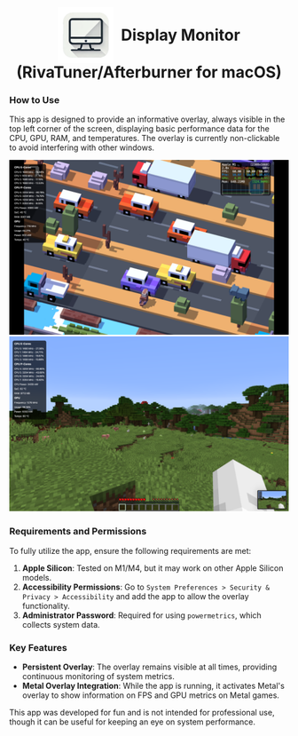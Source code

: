 <div align="center">
  <img src="media/logo.png" alt="Logo" width="100" style="vertical-align: middle; margin-right: 10px;">
  <h1 style="display: inline; font-size: 2em; vertical-align: middle;">Display Monitor (RivaTuner/Afterburner for macOS)</h1>
</div>

### How to Use

This app is designed to provide an informative overlay, always visible in the top left corner of the screen, displaying basic performance data for the CPU, GPU, RAM, and temperatures. The overlay is currently non-clickable to avoid interfering with other windows.

![Screenshot 1](media/screenshot1.png)  
![Screenshot 2](media/screenshot2.png)

### Requirements and Permissions
To fully utilize the app, ensure the following requirements are met:

1. **Apple Silicon**: Tested on M1/M4, but it may work on other Apple Silicon models.
2. **Accessibility Permissions**: Go to `System Preferences > Security & Privacy > Accessibility` and add the app to allow the overlay functionality.
3. **Administrator Password**: Required for using `powermetrics`, which collects system data.

### Key Features
- **Persistent Overlay**: The overlay remains visible at all times, providing continuous monitoring of system metrics.
- **Metal Overlay Integration**: While the app is running, it activates Metal's overlay to show information on FPS and GPU metrics on Metal games.

This app was developed for fun and is not intended for professional use, though it can be useful for keeping an eye on system performance.
